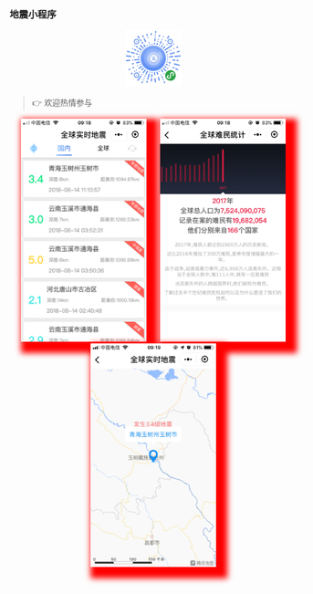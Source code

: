 ### 地震小程序

<div align="center">
    <img src="./assets/ercode.jpg" alt="screenshot" title="screenshot" width="100">
</div>

> 👉 欢迎热情参与

<div align="center">
    <img src="./assets/home.png" alt="screenshot" title="screenshot" width="220"  style="margin:0 10px;box-shadow: 10px 10px 10px 10px red;">
    <img src="./assets/statistics.png" alt="screenshot" title="screenshot" width="220" style="margin:0 10px;box-shadow:10px 10px 10px 10px red;">
    <img src="./assets/map.png" alt="screenshot" title="screenshot" width="220" style="margin:0 10px;box-shadow:10px 10px 10px 10px red;">
</div>


